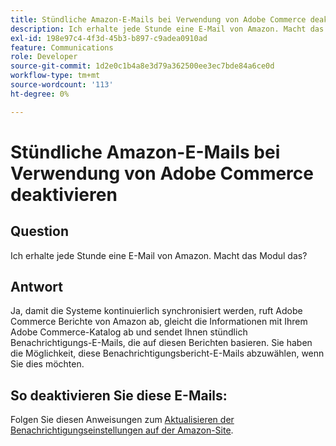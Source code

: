```yaml
---
title: Stündliche Amazon-E-Mails bei Verwendung von Adobe Commerce deaktivieren
description: Ich erhalte jede Stunde eine E-Mail von Amazon. Macht das Modul das?
exl-id: 198e97c4-4f3d-45b3-b897-c9adea0910ad
feature: Communications
role: Developer
source-git-commit: 1d2e0c1b4a8e3d79a362500ee3ec7bde84a6ce0d
workflow-type: tm+mt
source-wordcount: '113'
ht-degree: 0%

---
```


# Stündliche Amazon-E-Mails bei Verwendung von Adobe Commerce deaktivieren

## Question

Ich erhalte jede Stunde eine E-Mail von Amazon. Macht das Modul das?

## Antwort

Ja, damit die Systeme kontinuierlich synchronisiert werden, ruft Adobe Commerce Berichte von Amazon ab, gleicht die Informationen mit Ihrem Adobe Commerce-Katalog ab und sendet Ihnen stündlich Benachrichtigungs-E-Mails, die auf diesen Berichten basieren. Sie haben die Möglichkeit, diese Benachrichtigungsbericht-E-Mails abzuwählen, wenn Sie dies möchten.

## So deaktivieren Sie diese E-Mails:

Folgen Sie diesen Anweisungen zum [Aktualisieren der Benachrichtigungseinstellungen auf der Amazon-Site](https://sellercentral.amazon.com/gp/help/external/G871).
